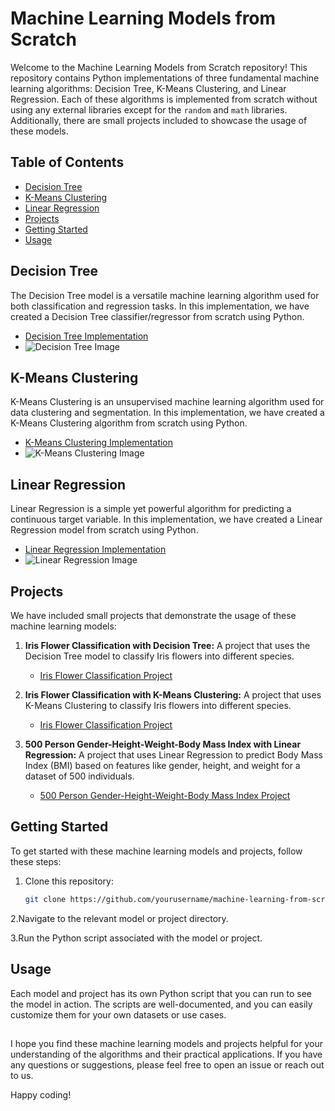 # Machine Learning Models from Scratch

Welcome to the Machine Learning Models from Scratch repository! This repository contains Python implementations of three fundamental machine learning algorithms: Decision Tree, K-Means Clustering, and Linear Regression. Each of these algorithms is implemented from scratch without using any external libraries except for the `random` and `math` libraries. Additionally, there are small projects included to showcase the usage of these models.

## Table of Contents

- [Decision Tree](#decision-tree)
- [K-Means Clustering](#k-means-clustering)
- [Linear Regression](#linear-regression)
- [Projects](#projects)
- [Getting Started](#getting-started)
- [Usage](#usage)

## Decision Tree

The Decision Tree model is a versatile machine learning algorithm used for both classification and regression tasks. In this implementation, we have created a Decision Tree classifier/regressor from scratch using Python.

- [Decision Tree Implementation](Decision_Tree/dt.py)
- ![Decision Tree Image](https://miro.medium.com/v2/resize:fit:1400/1*oUzKoJLSobKLwxGwXXxtYg.png)

## K-Means Clustering

K-Means Clustering is an unsupervised machine learning algorithm used for data clustering and segmentation. In this implementation, we have created a K-Means Clustering algorithm from scratch using Python.

- [K-Means Clustering Implementation](K_Means_Clustering/km.py)
- ![K-Means Clustering Image](https://cdn.sanity.io/images/kuana2sp/production/af463efe521a434f882e84ab2e28b855c8fe884e-1988x876.png?fit=max)

## Linear Regression

Linear Regression is a simple yet powerful algorithm for predicting a continuous target variable. In this implementation, we have created a Linear Regression model from scratch using Python.

- [Linear Regression Implementation](Linear_Regression/lr.py)
- ![Linear Regression Image](https://www.jeremyjordan.me/content/images/2017/06/Screen-Shot-2017-06-04-at-1.46.51-PM.png)

## Projects

We have included small projects that demonstrate the usage of these machine learning models:

1. **Iris Flower Classification with Decision Tree:** A project that uses the Decision Tree model to classify Iris flowers into different species.

    - [Iris Flower Classification Project](Decision_Tree/report.ipynb)

2. **Iris Flower Classification with K-Means Clustering:** A project that uses K-Means Clustering to classify Iris flowers into different species.

    - [Iris Flower Classification Project](K_Means_Clustering/report.ipynb)

3. **500 Person Gender-Height-Weight-Body Mass Index with Linear Regression:** A project that uses Linear Regression to predict Body Mass Index (BMI) based on features like gender, height, and weight for a dataset of 500 individuals.

    - [500 Person Gender-Height-Weight-Body Mass Index Project](Linear_Regression/report.ipynb)

## Getting Started

To get started with these machine learning models and projects, follow these steps:

1. Clone this repository:

   ```bash
   git clone https://github.com/yourusername/machine-learning-from-scratch.git

2.Navigate to the relevant model or project directory.

3.Run the Python script associated with the model or project.

## Usage

Each model and project has its own Python script that you can run to see the model in action. The scripts are well-documented, and you can easily customize them for your own datasets or use cases.

##

I hope you find these machine learning models and projects helpful for your understanding of the algorithms and their practical applications. If you have any questions or suggestions, please feel free to open an issue or reach out to us.

Happy coding!
